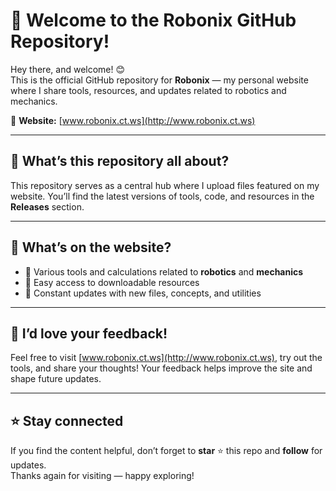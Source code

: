 # 👋 Welcome to the Robonix GitHub Repository!

Hey there, and welcome! 😊  
This is the official GitHub repository for **Robonix** — my personal website where I share tools, resources, and updates related to robotics and mechanics.

🔗 **Website:** [www.robonix.ct.ws](http://www.robonix.ct.ws)

---

## 📁 What’s this repository all about?

This repository serves as a central hub where I upload files featured on my website. You’ll find the latest versions of tools, code, and resources in the **Releases** section.

---

## 🧠 What’s on the website?

- 🤖 Various tools and calculations related to **robotics** and **mechanics**  
- 📂 Easy access to downloadable resources  
- 📌 Constant updates with new files, concepts, and utilities

---

## 💬 I’d love your feedback!

Feel free to visit [www.robonix.ct.ws](http://www.robonix.ct.ws), try out the tools, and share your thoughts! Your feedback helps improve the site and shape future updates.

---

## ⭐ Stay connected

If you find the content helpful, don’t forget to **star** ⭐ this repo and **follow** for updates.  
Thanks again for visiting — happy exploring!
